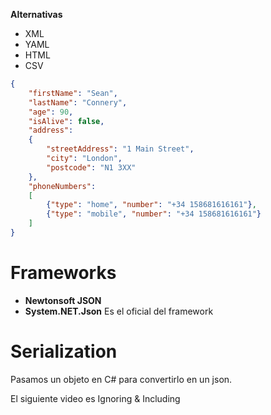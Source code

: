 
**Alternativas**
- XML
- YAML
- HTML
- CSV

```json
{
	"firstName": "Sean",
	"lastName": "Connery",
	"age": 90,
	"isAlive": false,
	"address": 
	{
		"streetAddress": "1 Main Street",
		"city": "London",
		"postcode": "N1 3XX"
	},
	"phoneNumbers":
	[
		{"type": "home", "number": "+34 158681616161"},
		{"type": "mobile", "number": "+34 158681616161"}
	]
}
```

# Frameworks

- **Newtonsoft JSON**
- **System.NET.Json** Es el oficial del framework


# Serialization

Pasamos un objeto en C# para convertirlo en un json.

El siguiente video es Ignoring & Including